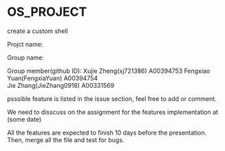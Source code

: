 OS_PROJECT
==========

create a custom shell

Projct name:        

Group name:              

Group member(github ID): Xujie Zheng(xj721386) A00394753
                         Fengxiao Yuan(FengxiaYuan) A00394754                      
                         Jie Zhang(JieZhang0918) A00331569                  

psssible feature is listed in the issue section, feel free to add or comment.

We need to disscuss on the assignment for the features implementation at (some date)

All the features are expected to finish 10 days before the presentation. Then, merge all the file and test for bugs.
